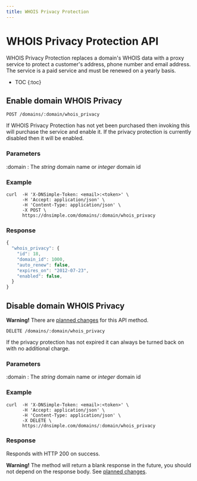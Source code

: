 ```yaml
---
title: WHOIS Privacy Protection
---
```


# WHOIS Privacy Protection API

WHOIS Privacy Protection replaces a domain's WHOIS data with a proxy service to protect a customer's address, phone number and email address. The service is a paid service and must be renewed on a yearly basis.

* TOC
{:toc}


## Enable domain WHOIS Privacy

    POST /domains/:domain/whois_privacy

If WHOIS Privacy Protection has not yet been purchased then invoking this will purchase the service and enable it.
If the privacy protection is currently disabled then it will be enabled.

### Parameters

:domain
: The _string_ domain name or _integer_ domain id

### Example

    curl  -H 'X-DNSimple-Token: <email>:<token>' \
          -H 'Accept: application/json' \
          -H 'Content-Type: application/json' \
          -X POST \
          https://dnsimple.com/domains/:domain/whois_privacy

### Response

~~~ js
{
  "whois_privacy": {
    "id": 18,
    "domain_id": 1000,
    "auto_renew": false,
    "expires_on": "2012-07-23",
    "enabled": false,
  }
}
~~~


## Disable domain WHOIS Privacy

<div class="alert">
  <strong>Warning!</strong> There are <a href="/planned-changes/#delete-domainsdomainwhois_privacy">planned changes</a> for this API method.
</div>

    DELETE /domains/:domain/whois_privacy

If the privacy protection has not expired it can always be turned back on with no additional charge.

### Parameters

:domain
: The _string_ domain name or _integer_ domain id

### Example

    curl  -H 'X-DNSimple-Token: <email>:<token>' \
          -H 'Accept: application/json' \
          -H 'Content-Type: application/json' \
          -X DELETE \
          https://dnsimple.com/domains/:domain/whois_privacy

### Response

Responds with HTTP 200 on success.

<div class="alert">
  <strong>Warning!</strong> The method will return a blank response in the future, you should not depend on the response body. See <a href="/planned-changes/#delete-domainsdomainrecordsid">planned changes</a>.
</div>
